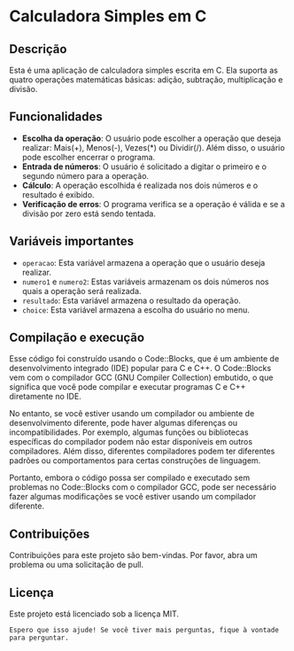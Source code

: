 # Calculadora Simples em C

## Descrição
Esta é uma aplicação de calculadora simples escrita em C. Ela suporta as quatro operações matemáticas básicas: adição, subtração, multiplicação e divisão.

## Funcionalidades
- **Escolha da operação**: O usuário pode escolher a operação que deseja realizar: Mais(+), Menos(-), Vezes(*) ou Dividir(/). Além disso, o usuário pode escolher encerrar o programa.
- **Entrada de números**: O usuário é solicitado a digitar o primeiro e o segundo número para a operação.
- **Cálculo**: A operação escolhida é realizada nos dois números e o resultado é exibido.
- **Verificação de erros**: O programa verifica se a operação é válida e se a divisão por zero está sendo tentada.

## Variáveis importantes
- `operacao`: Esta variável armazena a operação que o usuário deseja realizar.
- `numero1` e `numero2`: Estas variáveis armazenam os dois números nos quais a operação será realizada.
- `resultado`: Esta variável armazena o resultado da operação.
- `choice`: Esta variável armazena a escolha do usuário no menu.

## Compilação e execução
Esse código  foi construído usando o Code::Blocks, que é um ambiente de desenvolvimento integrado (IDE) popular para C e C++. O Code::Blocks vem com o compilador GCC (GNU Compiler Collection) embutido, o que significa que você pode compilar e executar programas C e C++ diretamente no IDE.

No entanto, se você estiver usando um compilador ou ambiente de desenvolvimento diferente, pode haver algumas diferenças ou incompatibilidades. Por exemplo, algumas funções ou bibliotecas específicas do compilador podem não estar disponíveis em outros compiladores. Além disso, diferentes compiladores podem ter diferentes padrões ou comportamentos para certas construções de linguagem.

Portanto, embora o código possa ser compilado e executado sem problemas no Code::Blocks com o compilador GCC, pode ser necessário fazer algumas modificações se você estiver usando um compilador diferente.

## Contribuições
Contribuições para este projeto são bem-vindas. Por favor, abra um problema ou uma solicitação de pull.

## Licença
Este projeto está licenciado sob a licença MIT.
```
Espero que isso ajude! Se você tiver mais perguntas, fique à vontade para perguntar.